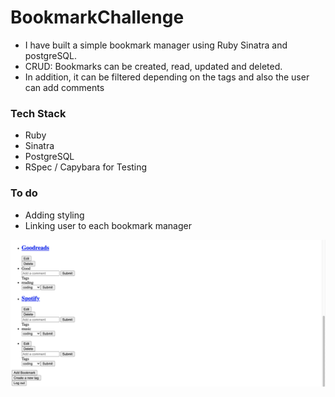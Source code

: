 # BookmarkChallenge

- I have built a simple bookmark manager using Ruby Sinatra and postgreSQL. 
- CRUD: Bookmarks can be created, read, updated and deleted.
- In addition, it can be filtered depending on the tags and also the user can add comments 

### Tech Stack
- Ruby
- Sinatra
- PostgreSQL
- RSpec / Capybara for Testing

### To do
- Adding styling
- Linking user to each bookmark manager

![screenshot](https://github.com/Aracho1/BookmarkChallenge/blob/main/Screenshot%202021-02-06%20at%2023.34.31.png)

